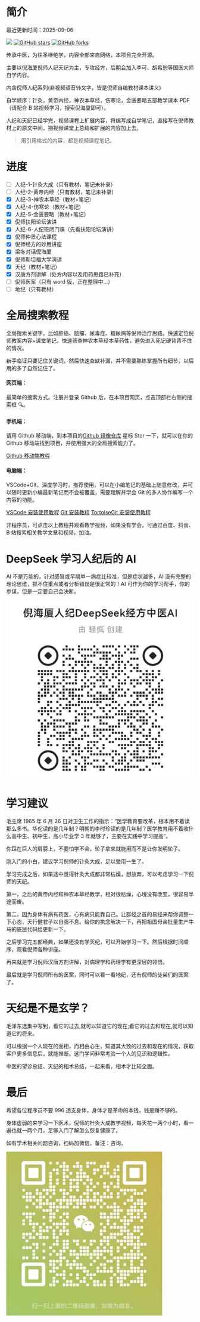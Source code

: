 # 简介

最近更新时间：2025-09-06

[![](https://img.shields.io/badge/Author-轻疯-orange.svg)](https://github.com/9527qingfeng/hantang-nihaixia-follower) [![GitHub stars](https://img.shields.io/github/stars/9527qingfeng/hantang-nihaixia-follower.svg?style=social&label=Stars)](https://github.com/9527qingfeng/hantang-nihaixia-follower) [![GitHub forks](https://img.shields.io/github/forks/9527qingfeng/hantang-nihaixia-follower.svg?style=social&label=Fork)](https://github.com/9527qingfeng/hantang-nihaixia-follower)

传承中医，为往圣继绝学，内容全部来自网络，本项目完全开源。

主要以倪海厦倪师人纪天纪为主，专攻经方，后期会加入李可、胡希恕等国医大师自学内容。

内含倪师人纪系列(非视频语音转文字，皆是倪师自编教材课本讲义)

自学顺序：针灸，黄帝内经，神农本草经，伤寒论，金匮要略五部教学课本 PDF（请配合 B 站视频学习，搜索倪海厦即可）。

人纪和天纪已经学完，视频课程上扩展内容，将编写成自学笔记，直接写在倪师教材上的原文中间，把视频课堂上总结和扩展的内容加上去。

> 用引用格式的内容，都是视频课程笔记。

# 进度

- [ ] 人纪-1-针灸大成（只有教材，笔记未补录）
- [ ] 人纪-2-黄帝内经（只有教材，笔记未补录）
- [x] 人纪-3-神农本草经（教材+笔记）
- [x] 人纪-4-伤寒论（教材+笔记）
- [x] 人纪-5-金匮要略（教材+笔记）
- [x] 倪师扶阳论坛演讲
- [x] 人纪-6-人纪班闭门课（先看扶阳论坛演讲）
- [x] 倪师仲景心法课程
- [x] 倪师经方的妙用讲座
- [x] 梁冬对话倪海厦
- [x] 倪师斯坦福大学演讲
- [x] 天纪（教材+笔记）
- [x] 汉唐方剂讲解（处方内容以及用药思路已补充）
- [ ] 倪师医案（只有 word 版，正在整理中...）
- [ ] 地纪（只有教材）

# 全局搜索教程

全局搜索关键字，比如肝癌、脑瘤、尿毒症、糖尿病等倪师治疗思路。快速定位倪师教案内容+课堂笔记，快速筛查神农本草经本草药性，避免进入死记硬背背不住的情况。

新手临证只要记住关键词，然后快速查缺补漏，并不需要熟练掌握所有细节，以后用的多了自然记住了。

#### 网页端：

最简单的搜索方式。注册并登录 Github 后，在本项目网页，点击顶部栏右侧的搜索框 🔍。

#### 手机端：

请用 Github 移动端，到本项目的[Github 镜像仓库](https://github.com/9527qingfeng/hantang-nihaixia-follower)
星标 Star 一下，就可以在你的 Github 移动端找到项目，并使用强大的全局搜索能力了。

[Github 移动端教程](https://www.bilibili.com/video/BV1Np421Q7cc?spm_id_from=333.788.player.switch&vd_source=587efb7b2cb61b90f1a6a89624ee0276)

#### 电脑端：

VSCode+Git，深度学习时，推荐使用，可以在小编笔记的基础上随意修改，并可以随时更新小编最新笔记而不会被覆盖，需要理解并学会 Git 的多人协作编写一个内容的功能。

[VSCode 安装使用教程](https://www.bilibili.com/video/BV1eT421e7P8/?vd_source=587efb7b2cb61b90f1a6a89624ee0276)
[Git 安装教程](https://www.bilibili.com/video/BV1vM4m1Q7hC/?vd_source=587efb7b2cb61b90f1a6a89624ee0276)
[TortoiseGit 安装使用教程](https://www.bilibili.com/video/BV1xM41197PR/?vd_source=587efb7b2cb61b90f1a6a89624ee0276)

非程序员，可点击以上教程并观看教学视频，如果没有学会，可通过百度、抖音、B 站搜索相关教学文章和视频，加油。

# DeepSeek 学习人纪后的 AI

AI 不是万能的，针对感冒或早期单一病症比较准，但是症状越多，AI 没有完整的理论思维，抓不住重点或者分析错误是很正常的！AI 可作为你的学习帮手，你的参谋，但是一定要自己会决断。

![图片](./小编医案/img/ai.png)

# 学习建议

毛主席 1965 年 6 月 26 日对卫生工作的指示：“医学教育要改革，根本用不着读那么多书。华佗读的是几年制？明朝的李时珍读的是几年制？医学教育用不着收什么高中生、初中生，高小毕业学 3 年就够了，主要在实践中学习提高”。

你踩在巨人的肩膀上，不要怕学不会，轮子拿来就能用而不是让你发明轮子。

刚入门的小白，建议学习倪师的针灸大成，足以受用一生了。

学习完成之后，如果途中觉得针灸大成都非常枯燥，想放弃，可以考虑学习一下倪师的天纪。

第一，之后的黄帝内经和神农本草经教学，相对很枯燥，心境没有改变，很容易半途而废。

第二，因为身体有病有药医，心有病只能靠自己。让群经之首的易经来帮你调整一下心态，天行健君子以自强不息。给你的执念解决一下，再把祖国母亲批量生产牛马的底层代码给更新一下。

之后学习完五部经典，如果还没有学天纪，可以开始学习一下。然后根据时间顺序，观看倪师各种讲座。

再来就是学习倪师汉唐方剂讲解，对病理学和药理学有更深层的领悟。

最后就是学习倪师所有的医案，同时可以看一看地纪，还有倪师的徒弟们的医案了。

# 天纪是不是玄学？

毛泽东选集中写到，看它的过去,就可以知道它的现在;看它的过去和现在,就可以知道它的将来。

可以根据一个人现在的面相，而相由心生，知道其大致的过去和现在的情况，获取客户更多信息后，就能推断。这门学问非常考验一个人的见识和逻辑性。

中医的望诊总结、天纪的相术总结，一起来看，相术才比较全面。

# 最后

希望各位程序员不要 996 透支身体，身体才是革命的本钱，钱是赚不够的。

身体虚弱的来学习一下医术，倪师的针灸大成教学视频，每天花一两个小时，看一遍也就一两个月，足够入门了解怎么恢复健康了。

如有学术相关问题咨询，扫码加微信，备注：咨询。

![图片](./小编医案/img/vx.png)
